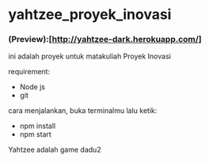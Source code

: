 # yahtzee_proyek_inovasi

### (Preview):[http://yahtzee-dark.herokuapp.com/]

ini adalah proyek untuk matakuliah Proyek Inovasi

requirement:
- Node js
- git

cara menjalankan, buka terminalmu lalu ketik: 
- npm install
- npm start

Yahtzee adalah game dadu2
